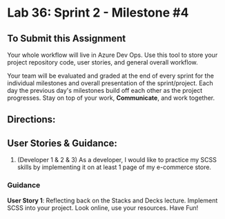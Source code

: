 Lab 36: Sprint 2 - Milestone #4
=====================================

## To Submit this Assignment
Your whole workflow will live in Azure Dev Ops. Use this tool to store your project repository code, user stories, and general overall workflow. 

Your team will be evaluated and graded at the end of every sprint for the individual milestones and overall presentation of the sprint/project. Each day the previous day's milestones build off each other as the project progresses. Stay on top of your work, **Communicate**, and work together.


## Directions:


## User Stories & Guidance:

1. (Developer 1 & 2 & 3) As a developer, I would like to practice my SCSS skills by implementing it on at least 1 page of my e-commerce store. 


### Guidance

**User Story 1**: Reflecting back on the Stacks and Decks lecture. Implement SCSS into your project. Look online, use your resources. Have Fun! 
